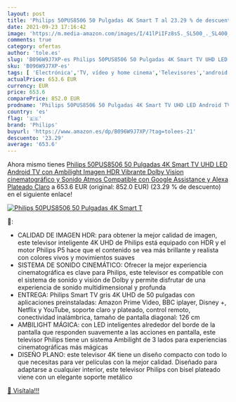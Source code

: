 ```yaml
---
layout: post
title: 'Philips 50PUS8506 50 Pulgadas 4K Smart T al 23.29 % de descuento'
date: 2021-09-23 17:16:42
image: 'https://m.media-amazon.com/images/I/41lPiIFz8sS._SL500_._SL400_.jpg'
comments: true
category: ofertas
author: 'tole.es'
slug: 'B096W9J7XP-es Philips 50PUS8506 50 Pulgadas 4K Smart TV UHD LED Android...'
sku: 'B096W9J7XP-es'
tags: [ 'Electrónica','TV, vídeo y home cinema','Televisores','android','philips', ]
actualPrice: 653.6 EUR
currency: EUR
price: 653.6
comparePrice: 852.0 EUR
prodname: 'Philips 50PUS8506 50 Pulgadas 4K Smart TV UHD LED Android TV con Ambilight  Imagen HDR Vibrante  Dolby Vision cinematográfico y Sonido Atmos  Compatible con Google Assistance y Alexa  Plateado Claro'
country: 'es'
flag: '🇪🇸'
brand: 'Philips'
buyurl: 'https://www.amazon.es/dp/B096W9J7XP/?tag=tolees-21'
descuento: '23.29'
average: '653.6'
---
```


Ahora mismo tienes [Philips 50PUS8506 50 Pulgadas 4K Smart TV UHD LED Android TV con Ambilight  Imagen HDR Vibrante  Dolby Vision cinematográfico y Sonido Atmos  Compatible con Google Assistance y Alexa  Plateado Claro](https://www.amazon.es/dp/B096W9J7XP/?tag=tolees-21) a 653.6 EUR (original: 852.0 EUR) (23.29 %  de descuento) en el siguiente enlace!

[![Philips 50PUS8506 50 Pulgadas 4K Smart T](https://m.media-amazon.com/images/I/41lPiIFz8sS._SL500_._SL400_.jpg)](https://www.amazon.es/dp/B096W9J7XP/?tag=tolees-21)

🔎:

- CALIDAD DE IMAGEN HDR: para obtener la mejor calidad de imagen, este televisor inteligente 4K UHD de Philips está equipado con HDR y el motor Philips P5 hace que el contenido se vea más brillante y realista con colores vivos y movimientos suaves
- SISTEMA DE SONIDO CINEMÁTICO: Ofrecer la mejor experiencia cinematográfica es clave para Philips, este televisor es compatible con el sistema de sonido y visión de Dolby y permite disfrutar de una experiencia de sonido multidimensional y profunda
- ENTREGA: Philips Smart TV gris 4K UHD de 50 pulgadas con aplicaciones preinstaladas: Amazon Prime Video, BBC iplayer, Disney +, Netflix y YouTube, soporte claro y plateado, control remoto, conectividad inalámbrica, tamaño de pantalla diagonal: 126 cm
- AMBILIGHT MÁGICA: con LED inteligentes alrededor del borde de la pantalla que responden suavemente a las acciones en pantalla, este televisor Philips tiene un sistema Ambilight de 3 lados para experiencias cinematográficas más mágicas
- DISEÑO PLANO: este televisor 4K tiene un diseño compacto con todo lo que necesitas para ver películas con la mejor calidad. Diseñado para adaptarse a cualquier interior, este televisor Philips con bisel plateado viene con un elegante soporte metálico

[🛒 Visítala!!!](https://www.amazon.es/dp/B096W9J7XP/?tag=tolees-21)
